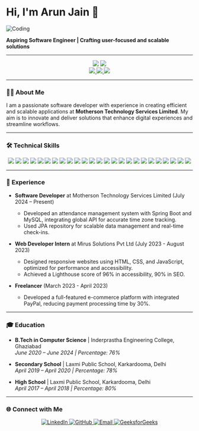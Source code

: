 # Hi, I'm Arun Jain 👋

![Coding](https://media.giphy.com/media/ZVik7pBtu9dNS/giphy.gif)

**Aspiring Software Engineer | Crafting user-focused and scalable solutions**

---

<div align="center">
  <img src="https://img.shields.io/badge/Location-New_Delhi,_India-0078D4?style=for-the-badge" />
  <img src="https://img.shields.io/badge/Email-arunjain2704%40gmail.com-red?style=for-the-badge" />
</div>

<div align="center">
  <a href="https://linkedin.com/in/arunjain27">
    <img src="https://img.shields.io/badge/LinkedIn-0A66C2?style=for-the-badge&logo=linkedin&logoColor=white" />
  </a>
  <a href="https://arunjain27.github.io">
    <img src="https://img.shields.io/badge/Portfolio-24292F?style=for-the-badge&logo=github&logoColor=white" />
  </a>
  <a href="https://geeksforgeeks.org/user/arunjain2704">
    <img src="https://img.shields.io/badge/GeeksforGeeks-0F9D58?style=for-the-badge&logo=geeksforgeeks&logoColor=white" />
  </a>
</div>

---

### 👨‍💻 About Me

I am a passionate software developer with experience in creating efficient and scalable applications at **Motherson Technology Services Limited**. My aim is to innovate and deliver solutions that enhance digital experiences and streamline workflows.

---

### 🛠️ **Technical Skills**

<div align="center">
  <!-- Programming Languages -->
  <img src="https://img.shields.io/badge/JavaScript-F7DF1E?style=for-the-badge&logo=javascript&logoColor=black" />
  <img src="https://img.shields.io/badge/HTML5-E34F26?style=for-the-badge&logo=html5&logoColor=white" />
  <img src="https://img.shields.io/badge/C%2B%2B-00599C?style=for-the-badge&logo=c%2B%2B&logoColor=white" />
  <img src="https://img.shields.io/badge/C-A8B9CC?style=for-the-badge&logo=c&logoColor=white" />
  <img src="https://img.shields.io/badge/CSS3-1572B6?style=for-the-badge&logo=css3&logoColor=white" />
  <!-- Tools -->
  <img src="https://img.shields.io/badge/Windows%20Terminal-4D4D4D?style=for-the-badge&logo=windowsterminal&logoColor=white" />
  <img src="https://img.shields.io/badge/Netlify-00C7B7?style=for-the-badge&logo=netlify&logoColor=white" />
  <img src="https://img.shields.io/badge/Render-00979D?style=for-the-badge&logo=render&logoColor=white" />
  <img src="https://img.shields.io/badge/Docker-2496ED?style=for-the-badge&logo=docker&logoColor=white" />
  <!-- Frontend -->
  <img src="https://img.shields.io/badge/TailwindCSS-38B2AC?style=for-the-badge&logo=tailwind-css&logoColor=white" />
  <img src="https://img.shields.io/badge/Chakra%20UI-319795?style=for-the-badge&logo=chakraui&logoColor=white" />
  <img src="https://img.shields.io/badge/React-61DAFB?style=for-the-badge&logo=react&logoColor=black" />
  <img src="https://img.shields.io/badge/React%20Router-CA4245?style=for-the-badge&logo=react-router&logoColor=white" />
  <img src="https://img.shields.io/badge/Vite-646CFF?style=for-the-badge&logo=vite&logoColor=white" />
  <img src="https://img.shields.io/badge/Firebase-FFCA28?style=for-the-badge&logo=firebase&logoColor=black" />
  <!-- Backend -->
  <img src="https://img.shields.io/badge/Node.js-339933?style=for-the-badge&logo=nodedotjs&logoColor=white" />
  <img src="https://img.shields.io/badge/Express-000000?style=for-the-badge&logo=express&logoColor=white" />
  <img src="https://img.shields.io/badge/Nodemon-76D04B?style=for-the-badge&logo=nodemon&logoColor=white" />
  <!-- Databases -->
  <img src="https://img.shields.io/badge/MySQL-4479A1?style=for-the-badge&logo=mysql&logoColor=white" />
  <img src="https://img.shields.io/badge/MongoDB-47A248?style=for-the-badge&logo=mongodb&logoColor=white" />
  <!-- Tools & Utilities -->
  <img src="https://img.shields.io/badge/Figma-F24E1E?style=for-the-badge&logo=figma&logoColor=white" />
  <img src="https://img.shields.io/badge/Git-F05032?style=for-the-badge&logo=git&logoColor=white" />
  <img src="https://img.shields.io/badge/GitHub-181717?style=for-the-badge&logo=github&logoColor=white" />
  <img src="https://img.shields.io/badge/Postman-FF6C37?style=for-the-badge&logo=postman&logoColor=white" />
  <img src="https://img.shields.io/badge/Babel-F9DC3E?style=for-the-badge&logo=babel&logoColor=black" />
</div>

---

### 💼 **Experience**

- **Software Developer** at Motherson Technology Services Limited (July 2024 – Present)  
  - Developed an attendance management system with Spring Boot and MySQL, integrating global API for accurate time zone tracking.
  - Used JPA repository for scalable data management and real-time check-ins.

- **Web Developer Intern** at Mirus Solutions Pvt Ltd (July 2023 - August 2023)  
  - Designed responsive websites using HTML, CSS, and JavaScript, optimized for performance and accessibility.
  - Achieved a Lighthouse score of 96% in accessibility, 90% in SEO.

- **Freelancer** (March 2023 - April 2023)  
  - Developed a full-featured e-commerce platform with integrated PayPal, reducing payment processing time by 30%.

---

### 🎓 **Education**

- **B.Tech in Computer Science** | Inderprastha Engineering College, Ghaziabad  
  *June 2020 – June 2024 | Percentage: 76%*

- **Secondary School** | Laxmi Public School, Karkardooma, Delhi  
  *April 2019 – April 2020 | Percentage: 78%*

- **High School** | Laxmi Public School, Karkardooma, Delhi  
  *April 2017 – April 2018 | Percentage: 80%*

---

### 🌐 **Connect with Me**

<div align="center">
  <a href="https://linkedin.com/in/arunjain27">
    <img src="https://img.icons8.com/color/48/000000/linkedin.png" alt="LinkedIn" />
  </a>
  <a href="https://github.com/arunjain27">
    <img src="https://img.icons8.com/ios-filled/50/000000/github.png" alt="GitHub" />
  </a>
  <a href="mailto:arunjain2704@gmail.com">
    <img src="https://img.icons8.com/color/48/000000/gmail.png" alt="Email" />
  </a>
  <a href="https://geeksforgeeks.org/user/arunjain2704">
    <img src="https://img.icons8.com/fluency/48/000000/geeksforgeeks.png" alt="GeeksforGeeks" />
  </a>
</div>

